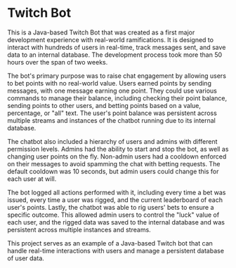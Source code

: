 # Twitch Bot

This is a Java-based Twitch Bot that was created as a first major development experience with real-world ramifications. It is designed to interact with hundreds of users in real-time, track messages sent, and save data to an internal database. The development process took more than 50 hours over the span of two weeks.

The bot's primary purpose was to raise chat engagement by allowing users to bet points with no real-world value. Users earned points by sending messages, with one message earning one point. They could use various commands to manage their balance, including checking their point balance, sending points to other users, and betting points based on a value, percentage, or "all" text. The user's point balance was persistent across multiple streams and instances of the chatbot running due to its internal database.

The chatbot also included a hierarchy of users and admins with different permission levels. Admins had the ability to start and stop the bot, as well as changing user points on the fly. Non-admin users had a cooldown enforced on their messages to avoid spamming the chat with betting requests. The default cooldown was 10 seconds, but admin users could change this for each user at will.

The bot logged all actions performed with it, including every time a bet was issued, every time a user was rigged, and the current leaderboard of each user's points. Lastly, the chatbot was able to rig users' bets to ensure a specific outcome. This allowed admin users to control the "luck" value of each user, and the rigged data was saved to the internal database and was persistent across multiple instances and streams.

This project serves as an example of a Java-based Twitch bot that can handle real-time interactions with users and manage a persistent database of user data.
